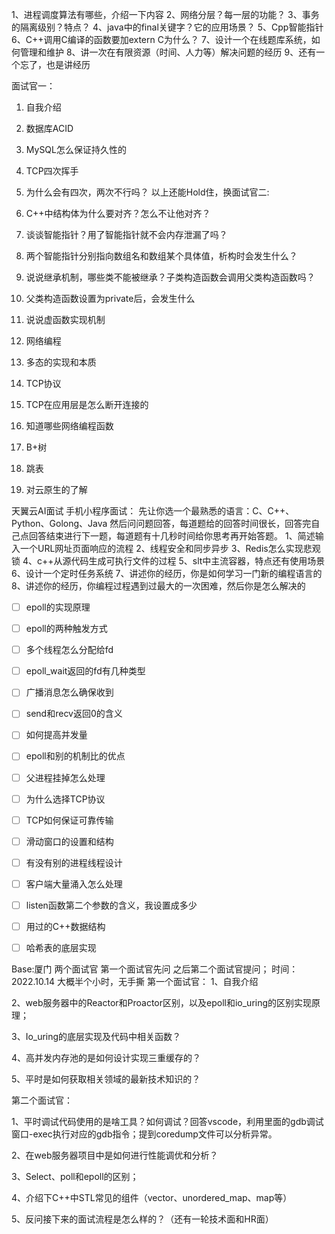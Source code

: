 1、进程调度算法有哪些，介绍一下内容
2、网络分层？每一层的功能？
3、事务的隔离级别？特点？
4、java中的final关键字？它的应用场景？
5、Cpp智能指针
6、C++调用C编译的函数要加extern C为什么？
7、设计一个在线题库系统，如何管理和维护
8、讲一次在有限资源（时间、人力等）解决问题的经历
9、还有一个忘了，也是讲经历



面试官一：
1. 自我介绍
2. 数据库ACID
3. MySQL怎么保证持久性的
4. TCP四次挥手
5. 为什么会有四次，两次不行吗？
以上还能Hold住，换面试官二:
1. C++中结构体为什么要对齐？怎么不让他对齐？
2. 谈谈智能指针？用了智能指针就不会内存泄漏了吗？
3. 两个智能指针分别指向数组名和数组某个具体值，析构时会发生什么？
4. 说说继承机制，哪些类不能被继承？子类构造函数会调用父类构造函数吗？
5. 父类构造函数设置为private后，会发生什么
6. 说说虚函数实现机制


1. 网络编程

2. 多态的实现和本质

3. TCP协议

4. TCP在应用层是怎么断开连接的

5. 知道哪些网络编程函数

6. B+树

7. 跳表

8. 对云原生的了解


天翼云AI面试
手机小程序面试：
先让你选一个最熟悉的语言：C、C++、Python、Golong、Java
然后问问题回答，每道题给的回答时间很长，回答完自己点回答结束进行下一题，每道题有十几秒时间给你思考再开始答题。
1、简述输入一个URL网址页面响应的流程
2、线程安全和同步异步
3、Redis怎么实现悲观锁
4、c++从源代码生成可执行文件的过程
5、slt中主流容器，特点还有使用场景
6、设计一个定时任务系统
7、讲述你的经历，你是如何学习一门新的编程语言的
8、讲述你的经历，你编程过程遇到过最大的一次困难，然后你是怎么解决的


- [ ] epoll的实现原理
- [ ] epoll的两种触发方式
- [ ] 多个线程怎么分配给fd
- [ ] epoll_wait返回的fd有几种类型
- [ ] 广播消息怎么确保收到
- [ ] send和recv返回0的含义
- [ ] 如何提高并发量
- [ ] epoll和别的机制比的优点
- [ ] 父进程挂掉怎么处理
- [ ] 为什么选择TCP协议
- [ ] TCP如何保证可靠传输
- [ ] 滑动窗口的设置和结构
- [ ] 有没有别的进程线程设计
- [ ] 客户端大量涌入怎么处理
- [ ] listen函数第二个参数的含义，我设置成多少

- [ ] 用过的C++数据结构
- [ ] 哈希表的底层实现


Base:厦门  两个面试官 第一个面试官先问  之后第二个面试官提问；
时间：2022.10.14   大概半个小时，无手撕
第一个面试官：
1、自我介绍

2、web服务器中的Reactor和Proactor区别，以及epoll和io_uring的区别实现原理；

3、Io_uring的底层实现及代码中相关函数？

4、高并发内存池的是如何设计实现三重缓存的？

5、平时是如何获取相关领域的最新技术知识的？

第二个面试官：

1、平时调试代码使用的是啥工具？如何调试？回答vscode，利用里面的gdb调试窗口-exec执行对应的gdb指令；提到coredump文件可以分析异常。

2、在web服务器项目中是如何进行性能调优和分析？

3、Select、poll和epoll的区别；

4、介绍下C++中STL常见的组件（vector、unordered_map、map等）

5、反问接下来的面试流程是怎么样的？（还有一轮技术面和HR面）

